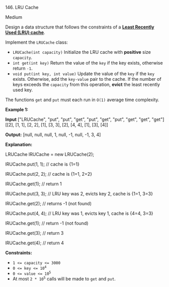 146\. LRU Cache

Medium

Design a data structure that follows the constraints of a **[Least Recently Used (LRU) cache](https://en.wikipedia.org/wiki/Cache_replacement_policies#LRU)**.

Implement the `LRUCache` class:

*   `LRUCache(int capacity)` Initialize the LRU cache with **positive** size `capacity`.
*   `int get(int key)` Return the value of the `key` if the key exists, otherwise return `-1`.
*   `void put(int key, int value)` Update the value of the `key` if the `key` exists. Otherwise, add the `key-value` pair to the cache. If the number of keys exceeds the `capacity` from this operation, **evict** the least recently used key.

The functions `get` and `put` must each run in `O(1)` average time complexity.

**Example 1:**

**Input** ["LRUCache", "put", "put", "get", "put", "get", "put", "get", "get", "get"] [[2], [1, 1], [2, 2], [1], [3, 3], [2], [4, 4], [1], [3], [4]]

**Output:** [null, null, null, 1, null, -1, null, -1, 3, 4]

**Explanation:** 

LRUCache lRUCache = new LRUCache(2); 

lRUCache.put(1, 1); // cache is {1=1} 

lRUCache.put(2, 2); // cache is {1=1, 2=2} 

lRUCache.get(1); // return 1 

lRUCache.put(3, 3); // LRU key was 2, evicts key 2, cache is {1=1, 3=3} 

lRUCache.get(2); // returns -1 (not found) 

lRUCache.put(4, 4); // LRU key was 1, evicts key 1, cache is {4=4, 3=3}

lRUCache.get(1); // return -1 (not found) 

lRUCache.get(3); // return 3 

lRUCache.get(4); // return 4

**Constraints:**

*   `1 <= capacity <= 3000`
*   <code>0 <= key <= 10<sup>4</sup></code>
*   <code>0 <= value <= 10<sup>5</sup></code>
*   At most <code>2 * 10<sup>5</sup></code> calls will be made to `get` and `put`.
